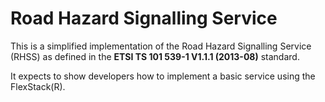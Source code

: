 # Road Hazard Signalling Service

This is a simplified implementation of the Road Hazard Signalling Service (RHSS) as defined in the **ETSI TS 101 539-1 V1.1.1 (2013-08)** standard.

It expects to show developers how to implement a basic service using the FlexStack(R).
